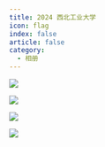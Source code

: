 ```yaml
---
title: 2024 西北工业大学
icon: flag
index: false
article: false
category:
  - 相册
---
```


![](https://drawing-bed-1317825917.cos.ap-chengdu.myqcloud.com/OpenSourceClub/campus_tour/2024%E8%A5%BF%E5%8C%97%E5%B7%A5%E4%B8%9A%E5%A4%A7%E5%AD%A6/%E8%A5%BF%E5%8C%97%E5%B7%A5%E4%B8%9A%E5%A4%A7%E5%AD%A6%E6%A0%A1%E6%BA%90%E8%A1%8C%E6%B4%BB%E5%8A%A81.jpg)

![](https://drawing-bed-1317825917.cos.ap-chengdu.myqcloud.com/OpenSourceClub/campus_tour/2024%E8%A5%BF%E5%8C%97%E5%B7%A5%E4%B8%9A%E5%A4%A7%E5%AD%A6/%E8%A5%BF%E5%8C%97%E5%B7%A5%E4%B8%9A%E5%A4%A7%E5%AD%A6%E6%A0%A1%E6%BA%90%E8%A1%8C%E6%B4%BB%E5%8A%A82.jpeg)

![](https://drawing-bed-1317825917.cos.ap-chengdu.myqcloud.com/OpenSourceClub/campus_tour/2024%E8%A5%BF%E5%8C%97%E5%B7%A5%E4%B8%9A%E5%A4%A7%E5%AD%A6/%E8%A5%BF%E5%8C%97%E5%B7%A5%E4%B8%9A%E5%A4%A7%E5%AD%A6%E6%A0%A1%E6%BA%90%E8%A1%8C%E6%B4%BB%E5%8A%A83.jpeg)

![](https://drawing-bed-1317825917.cos.ap-chengdu.myqcloud.com/OpenSourceClub/campus_tour/2024%E8%A5%BF%E5%8C%97%E5%B7%A5%E4%B8%9A%E5%A4%A7%E5%AD%A6/%E8%A5%BF%E5%8C%97%E5%B7%A5%E4%B8%9A%E5%A4%A7%E5%AD%A6%E6%A0%A1%E6%BA%90%E8%A1%8C%E6%B4%BB%E5%8A%A84.jpg)
